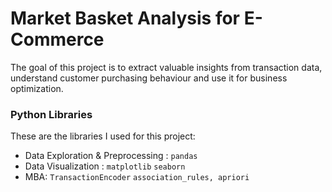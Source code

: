 # Market Basket Analysis for E-Commerce
The goal of this project is to extract valuable insights from transaction data, understand customer purchasing behaviour and use it for business optimization.

### Python Libraries
These are the libraries I used for this project: 
- Data Exploration & Preprocessing : `pandas`  
- Data Visualization : `matplotlib` `seaborn`
- MBA: `TransactionEncoder` `association_rules, apriori`

